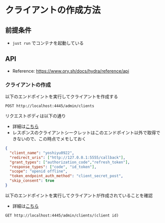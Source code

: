 # クライアントの作成方法

## 前提条件

- `just run` でコンテナを起動している

## API

- Reference: https://www.ory.sh/docs/hydra/reference/api

### クライアントの作成

以下のエンドポイントを実行してクライアントを作成する
```
POST http://localhost:4445/admin/clients
```
リクエストボディは以下の通り
- 詳細は[こちら](https://www.ory.sh/docs/hydra/reference/api#tag/oAuth2/operation/createOAuth2Client)
- レスポンスのクライアントシークレットはこのエンドポイント以外で取得できないので、この時点でメモしておく
```json
{
  "client_name": "yoshiyu0922",
  "redirect_uris": ["http://127.0.0.1:5555/callback"],
  "grant_types": ["authorization_code","refresh_token"],
  "response_types": ["code", "id_token"],
  "scope": "openid offline",
  "token_endpoint_auth_method": "client_secret_post",
  "skip_consent": true
}
```

以下のエンドポイントを実行してクライアントが作成されていることを確認
- 詳細は[こちら](https://www.ory.sh/docs/hydra/reference/api#tag/oAuth2/operation/getOAuth2Client)
```
GET http://localhost:4445/admin/clients/(client id)
```